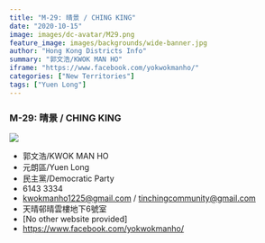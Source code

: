 ```yaml
---
title: "M-29: 晴景 / CHING KING"
date: "2020-10-15"
image: images/dc-avatar/M29.png
feature_image: images/backgrounds/wide-banner.jpg
author: "Hong Kong Districts Info"
summary: "郭文浩/KWOK MAN HO"
iframe: "https://www.facebook.com/yokwokmanho/"
categories: ["New Territories"]
tags: ["Yuen Long"]
---
```


### M-29: 晴景 / CHING KING  
![](/images/dc-avatar/M29.png)  

 - 郭文浩/KWOK MAN HO  
 - 元朗區/Yuen Long  
 - 民主黨/Democratic Party  
 - 6143 3334  
 - kwokmanho1225@gmail.com  / tinchingcommunity@gmail.com  
 - 天晴邨晴雲樓地下6號室  
 - [No other website provided]  
 - https://www.facebook.com/yokwokmanho/
